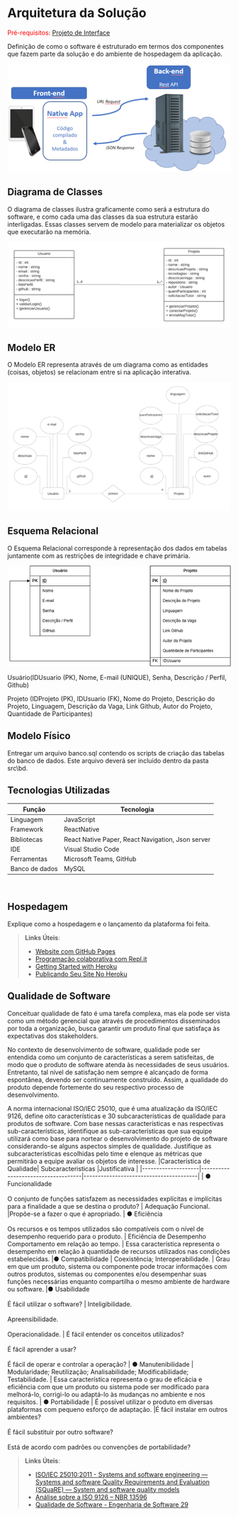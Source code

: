 # Arquitetura da Solução

<span style="color:red">Pré-requisitos: <a href="3-Projeto de Interface.md"> Projeto de Interface</a></span>

Definição de como o software é estruturado em termos dos componentes que fazem parte da solução e do ambiente de hospedagem da aplicação.

![Arquitetura da Solução](img/02-mob-arch.png)

## Diagrama de Classes

O diagrama de classes ilustra graficamente como será a estrutura do software, e como cada uma das classes da sua estrutura estarão interligadas. Essas classes servem de modelo para materializar os objetos que executarão na memória.

![Diagrama de Classe](img/Diagrama_de_classe.png)

## Modelo ER

O Modelo ER representa através de um diagrama como as entidades (coisas, objetos) se relacionam entre si na aplicação interativa.

 ![DiagramaER](img/DiagramaER.png)

## Esquema Relacional

O Esquema Relacional corresponde à representação dos dados em tabelas juntamente com as restrições de integridade e chave primária.

 ![Essquema Relacional](img/realcional.drawio.png)

 Usuário(IDUsuario (PK), Nome, E-mail (UNIQUE), Senha, Descrição / Perfil, Github)

 Projeto (IDProjeto (PK), IDUsuario (FK), Nome do Projeto, Descrição do Projeto, Linguagem, Descrição da Vaga, Link Github, Autor do Projeto, Quantidade de Participantes)


## Modelo Físico

Entregar um arquivo banco.sql contendo os scripts de criação das tabelas do banco de dados. Este arquivo deverá ser incluído dentro da pasta src\bd.

## Tecnologias Utilizadas

|Função    | Tecnologia  | 
|------------|-----------------------------------------|
| Linguagem | JavaScript | 
| Framework | ReactNative | 
| Bibliotecas | React Native Paper, React Navigation, Json server | 
| IDE | Visual Studio Code | 
| Ferramentas | Microsoft Teams, GitHub | 
| Banco de dados | MySQL | 

<br>

## Hospedagem

Explique como a hospedagem e o lançamento da plataforma foi feita.

> **Links Úteis**:
>
> - [Website com GitHub Pages](https://pages.github.com/)
> - [Programação colaborativa com Repl.it](https://repl.it/)
> - [Getting Started with Heroku](https://devcenter.heroku.com/start)
> - [Publicando Seu Site No Heroku](http://pythonclub.com.br/publicando-seu-hello-world-no-heroku.html)

## Qualidade de Software

Conceituar qualidade de fato é uma tarefa complexa, mas ela pode ser vista como um método gerencial que através de procedimentos disseminados por toda a organização, busca garantir um produto final que satisfaça às expectativas dos stakeholders.

No contexto de desenvolvimento de software, qualidade pode ser entendida como um conjunto de características a serem satisfeitas, de modo que o produto de software atenda às necessidades de seus usuários. Entretanto, tal nível de satisfação nem sempre é alcançado de forma espontânea, devendo ser continuamente construído. Assim, a qualidade do produto depende fortemente do seu respectivo processo de desenvolvimento.

A norma internacional ISO/IEC 25010, que é uma atualização da ISO/IEC 9126, define oito características e 30 subcaracterísticas de qualidade para produtos de software.
Com base nessas características e nas respectivas sub-características, identifique as sub-características que sua equipe utilizará como base para nortear o desenvolvimento do projeto de software considerando-se alguns aspectos simples de qualidade. Justifique as subcaracterísticas escolhidas pelo time e elenque as métricas que permitirão a equipe avaliar os objetos de interesse.
|Característica de Qualidade| Subcaracteristicas |Justificativa      |
|--------------------|------------------------------------|----------------------------------------|
| ● Funcionalidade <BR>  <BR>         O conjunto de funções satisfazem as necessidades explícitas e implícitas para a finalidade a que se destina o produto?  |         Adequação Funcional.      |Propõe-se a fazer o que é apropriado.
| ● Eficiência   <BR>  <BR>                   Os recursos e os tempos utilizados são compatíveis com o nível de desempenho requerido para o produto.  |   Eficiência de Desempenho Comportamento em relação ao tempo.            |   Essa característica representa o desempenho em relação à quantidade de recursos utilizados nas condições estabelecidas.
|● Compatibilidade    |        Coexistência; Interoperabilidade.       |   Grau em que um produto, sistema ou componente pode trocar informações com outros produtos, sistemas ou componentes e/ou desempenhar suas funções necessárias enquanto compartilha o mesmo ambiente de hardware ou software.
|● Usabilidade    <BR>  <BR>                     É fácil utilizar o software?    |    Inteligibilidade.    <BR>  <BR> Apreensibilidade.    <BR>  <BR> Operacionalidade.     |   É fácil entender os conceitos utilizados?  <BR>  <BR> É fácil aprender a usar? <BR>  <BR> É fácil de operar e controlar a operação?
| ● Manutenibilidade   |   Modularidade; Reutilização; Analisabilidade; Modificabilidade; Testabilidade.            |   Essa característica representa o grau de eficácia e eficiência com que um produto ou sistema pode ser modificado para melhorá-lo, corrigi-lo ou adaptá-lo às mudanças no ambiente e nos requisitos.
| ● Portabilidade  |   É possível utilizar o produto em diversas plataformas com pequeno esforço de adaptação.            |É fácil instalar em outros ambientes?<BR>  <BR>É fácil substituir por outro software?<BR>  <BR>Está de acordo com padrões ou convenções de portabilidade?
> **Links Úteis**:
>
> - [ISO/IEC 25010:2011 - Systems and software engineering — Systems and software Quality Requirements and Evaluation (SQuaRE) — System and software quality models](https://www.iso.org/standard/35733.html/)
> - [Análise sobre a ISO 9126 – NBR 13596](https://www.tiespecialistas.com.br/analise-sobre-iso-9126-nbr-13596/)
> - [Qualidade de Software - Engenharia de Software 29](https://www.devmedia.com.br/qualidade-de-software-engenharia-de-software-29/18209/)

